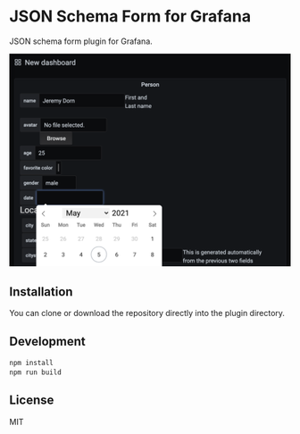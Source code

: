 # JSON Schema Form for Grafana

JSON schema form plugin for Grafana.

![example form](./img/example-form.png)

## Installation

You can clone or download the repository directly into the plugin directory.

## Development

```sh
npm install
npm run build
```

## License

MIT
